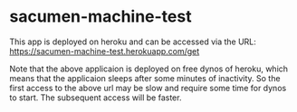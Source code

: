 # sacumen-machine-test

This app is deployed on heroku and can be accessed via the URL:
https://sacumen-machine-test.herokuapp.com/get

Note that the above applicaion is deployed on free dynos of heroku, which means that the applicaion sleeps after some minutes of inactivity. So the first access to the above url may be slow and require some time for dynos to start. The subsequent access will be faster.

